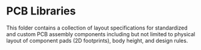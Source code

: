 # PCB Libraries

This folder contains a collection of layout specifications for standardized and custom PCB assembly components including but not limited to physical layout of component pads (2D footprints), body height, and design rules.
